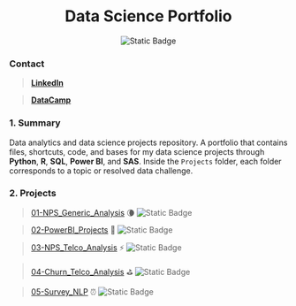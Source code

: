 <h1 align="center"> Data Science Portfolio </h1>

<div align="center">

  <img alt="Static Badge" src="https://img.shields.io/badge/active_repository-true-blue">

<!--<img alt="Static Badge" src="https://img.shields.io/badge/status-in progress-red">-->

</div>  

### Contact

> [**LinkedIn**](https://www.linkedin.com/in/felipe-leandro-aguazaco/)

> [**DataCamp**](https://www.datacamp.com/profile/leandro-aguazaco)

### 1. Summary

Data analytics and data science projects repository. A portfolio that contains files, shortcuts, code, and bases for my data science projects through **Python**, **R**, **SQL**, **Power BI**, and **SAS**. Inside the `Projects` folder, each folder corresponds to a topic or resolved data challenge.

### 2. Projects

> [01-NPS_Generic_Analysis](https://github.com/leandroaguazaco/data_science_portfolio/tree/main/Projects/01-NPS_Analysis) 🌘 <img alt="Static Badge" src="https://img.shields.io/badge/status-finished-green">

> [02-PowerBI_Projects](https://github.com/leandroaguazaco/data_science_portfolio/tree/main/Projects/02-PowerBI_Projects) 🦧 <img alt="Static Badge" src="https://img.shields.io/badge/status-finished-green">

> [03-NPS_Telco_Analysis](https://github.com/leandroaguazaco/data_science_portfolio/tree/main/Projects/03-NPS_Telco_Analysis) ⚡ <img alt="Static Badge" src="https://img.shields.io/badge/status-finished-green">

> [04-Churn_Telco_Analysis](https://github.com/leandroaguazaco/data_science_portfolio/tree/main/Projects/04-Churn_Telco_Analysis) ⛳ <img alt="Static Badge" src="https://img.shields.io/badge/status-finished-green">

> [05-Survey_NLP](https://github.com/leandroaguazaco/data_science_portfolio/tree/main/Projects05-Survey_NLP) ⏰ <img alt="Static Badge" src="https://img.shields.io/badge/status-in progress-blue">
